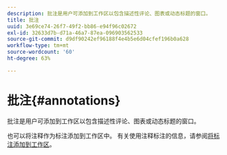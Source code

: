 ```yaml
---
description: 批注是用户可添加到工作区以包含描述性评论、图表或动态标题的窗口。
title: 批注
uuid: 3e69ce74-26f7-49f2-bb86-e94f96c02672
exl-id: 32633d7b-d71a-46a7-87ea-096903562533
source-git-commit: d9df90242ef96188f4e4b5e6d04cfef196b0a628
workflow-type: tm+mt
source-wordcount: '60'
ht-degree: 63%

---
```


# 批注{#annotations}

批注是用户可添加到工作区以包含描述性评论、图表或动态标题的窗口。

也可以将注释作为标注添加到工作区中。 有关使用注释标注的信息，请参阅[将标注添加到工作区](../../../../home/c-get-started/c-vis/c-call-wkspc.md#concept-212b09e763044d938987b4a9c658adc0)。
